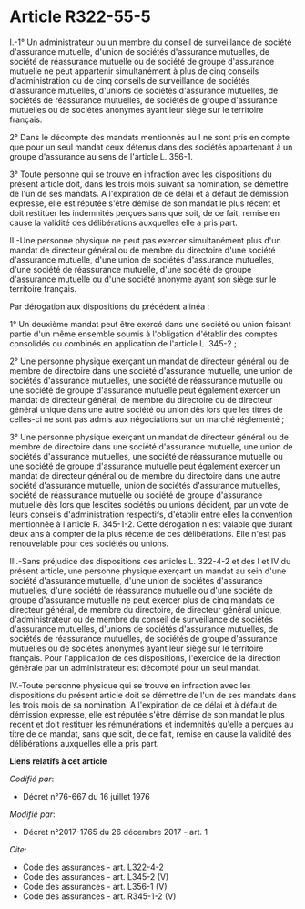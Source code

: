 # Article R322-55-5

I.-1° Un administrateur ou un membre du conseil de surveillance de société d'assurance mutuelle, d'union de sociétés
d'assurance mutuelles, de société de réassurance mutuelle ou de société de groupe d'assurance mutuelle ne peut appartenir
simultanément à plus de cinq conseils d'administration ou de cinq conseils de surveillance de sociétés d'assurance mutuelles,
d'unions de sociétés d'assurance mutuelles, de sociétés de réassurance mutuelles, de sociétés de groupe d'assurance mutuelles
ou de sociétés anonymes ayant leur siège sur le territoire français. 

2° Dans le décompte des mandats mentionnés au I ne sont pris en compte que pour un seul mandat ceux détenus dans des sociétés
appartenant à un groupe d'assurance au sens de l'article L. 356-1.

3° Toute personne qui se trouve en infraction avec les dispositions du présent article doit, dans les trois mois suivant sa
nomination, se démettre de l'un de ses mandats. A l'expiration de ce délai et à défaut de démission expresse, elle est
réputée s'être démise de son mandat le plus récent et doit restituer les indemnités perçues sans que soit, de ce fait, remise
en cause la validité des délibérations auxquelles elle a pris part. 

II.-Une personne physique ne peut pas exercer simultanément plus d'un mandat de directeur général ou de membre du directoire
d'une société d'assurance mutuelle, d'une union de sociétés d'assurance mutuelles, d'une société de réassurance mutuelle,
d'une société de groupe d'assurance mutuelle ou d'une société anonyme ayant son siège sur le territoire français. 

Par dérogation aux dispositions du précédent alinéa : 

1° Un deuxième mandat peut être exercé dans une société ou union faisant partie d'un même ensemble soumis à l'obligation
d'établir des comptes consolidés ou combinés en application de l'article L. 345-2 ; 

2° Une personne physique exerçant un mandat de directeur général ou de membre de directoire dans une société d'assurance
mutuelle, une union de sociétés d'assurance mutuelles, une société de réassurance mutuelle ou une société de groupe
d'assurance mutuelle peut également exercer un mandat de directeur général, de membre du directoire ou de directeur général
unique dans une autre société ou union dès lors que les titres de celles-ci ne sont pas admis aux négociations sur un marché
réglementé ; 

3° Une personne physique exerçant un mandat de directeur général ou de membre de directoire dans une société d'assurance
mutuelle, une union de sociétés d'assurance mutuelles, une société de réassurance mutuelle ou une société de groupe
d'assurance mutuelle peut également exercer un mandat de directeur général ou de membre du directoire dans une autre société
d'assurance mutuelle, union de sociétés d'assurance mutuelles, société de réassurance mutuelle ou société de groupe
d'assurance mutuelle dès lors que lesdites sociétés ou unions décident, par un vote de leurs conseils d'administration
respectifs, d'établir entre elles la convention mentionnée à l'article R. 345-1-2. Cette dérogation n'est valable que durant
deux ans à compter de la plus récente de ces délibérations. Elle n'est pas renouvelable pour ces sociétés ou unions. 

III.-Sans préjudice des dispositions des articles L. 322-4-2 et des I et IV du présent article, une personne physique
exerçant un mandat au sein d'une société d'assurance mutuelle, d'une union de sociétés d'assurance mutuelles, d'une société
de réassurance mutuelle ou d'une société de groupe d'assurance mutuelle ne peut exercer plus de cinq mandats de directeur
général, de membre du directoire, de directeur général unique, d'administrateur ou de membre du conseil de surveillance de
sociétés d'assurance mutuelles, d'unions de sociétés d'assurance mutuelles, de sociétés de réassurance mutuelles, de sociétés
de groupe d'assurance mutuelles ou de sociétés anonymes ayant leur siège sur le territoire français. Pour l'application de
ces dispositions, l'exercice de la direction générale par un administrateur est décompté pour un seul mandat. 

IV.-Toute personne physique qui se trouve en infraction avec les dispositions du présent article doit se démettre de l'un de
ses mandats dans les trois mois de sa nomination. A l'expiration de ce délai et à défaut de démission expresse, elle est
réputée s'être démise de son mandat le plus récent et doit restituer les rémunérations et indemnités qu'elle a perçues au
titre de ce mandat, sans que soit, de ce fait, remise en cause la validité des délibérations auxquelles elle a pris part.

**Liens relatifs à cet article**

_Codifié par_:

  - Décret n°76-667 du 16 juillet 1976

_Modifié par_:

  - Décret n°2017-1765 du 26 décembre 2017 - art. 1

_Cite_:

  - Code des assurances - art. L322-4-2
  - Code des assurances - art. L345-2 (V)
  - Code des assurances - art. L356-1 (V)
  - Code des assurances - art. R345-1-2 (V)
